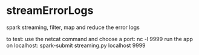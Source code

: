 # streamErrorLogs
spark streaming, filter, map and reduce the error logs

to test:
use the netcat command and choose a port: nc -l 9999
run the app on localhost: spark-submit streaming.py localhost 9999

